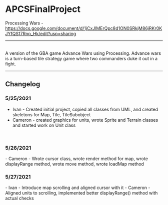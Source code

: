 # APCSFinalProject
Processing Wars - https://docs.google.com/document/d/1jCxJlMErQpc8d1ON0SRkjM86jRKr0KJYfQS17Rnp_Hk/edit?usp=sharing
<br><hr><br>
A version of the GBA game Advance Wars using Processing. Advance wars is a turn-based tile strategy game where two commanders duke it out in a fight.
<br><hr>
## Changelog
### 5/25/2021
- Ivan - Created initial project, copied all classes from UML, and created skeletons for Map, Tile, TileSubobject
- Cameron - created graphics for units, wrote Sprite and Terrain classes and started work on Unit class 
<br>
<h3> 5/26/2021 </h3>
- Cameron - Wrote cursor class, wrote render method for map, wrote displayRange method, wrote move method, wrote loadMap method
<h3> 5/27/2021 </h3>
- Ivan - Introduce map scrolling and aligned cursor with it
- Cameron - Aligned units to scrolling, implemented better displayRange() method with actual checks
